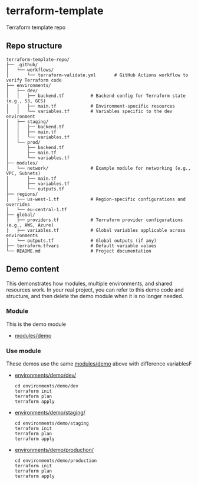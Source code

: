 # terraform-template

Terraform template repo

## Repo structure

```
terraform-template-repo/
├── .github/
│   └── workflows/
│       └── terraform-validate.yml       # GitHub Actions workflow to verify Terraform code
├── environments/
│   ├── dev/
│   │   ├── backend.tf          # Backend config for Terraform state (e.g., S3, GCS)
│   │   ├── main.tf             # Environment-specific resources
│   │   └── variables.tf        # Variables specific to the dev environment
│   ├── staging/
│   │   ├── backend.tf
│   │   ├── main.tf
│   │   └── variables.tf
│   └── prod/
│       ├── backend.tf
│       ├── main.tf
│       └── variables.tf
├── modules/
│   └── network/                # Example module for networking (e.g., VPC, Subnets)
│       ├── main.tf
│       ├── variables.tf
│       └── outputs.tf
├── regions/
│   ├── us-west-1.tf            # Region-specific configurations and overrides
│   └── eu-central-1.tf
├── global/
│   ├── providers.tf            # Terraform provider configurations (e.g., AWS, Azure)
│   ├── variables.tf            # Global variables applicable across environments
│   └── outputs.tf              # Global outputs (if any)
├── terraform.tfvars            # Default variable values
└── README.md                   # Project documentation
```

## Demo content

This demonstrates how modules, multiple environments, and shared resources work. In your real project, you can refer to this demo code and structure, and then delete the demo module when it is no longer needed.

### Module

This is the demo module

- [modules/demo](./modules/demo/)

### Use module

These demos use the same [modules/demo](./modules/demo/) above with difference variablesF

- [environments/demo/dev/](./environments/demo/dev/)
  ```
  cd environments/demo/dev
  terraform init
  terraform plan
  terraform apply
  ```
- [environments/demo/staging/](./environments/demo/staging/)
  ```
  cd environments/demo/staging
  terraform init
  terraform plan
  terraform apply
  ```
- [environments/demo/production/](./environments/demo/production/)
  ```
  cd environments/demo/production
  terraform init
  terraform plan
  terraform apply
  ```
